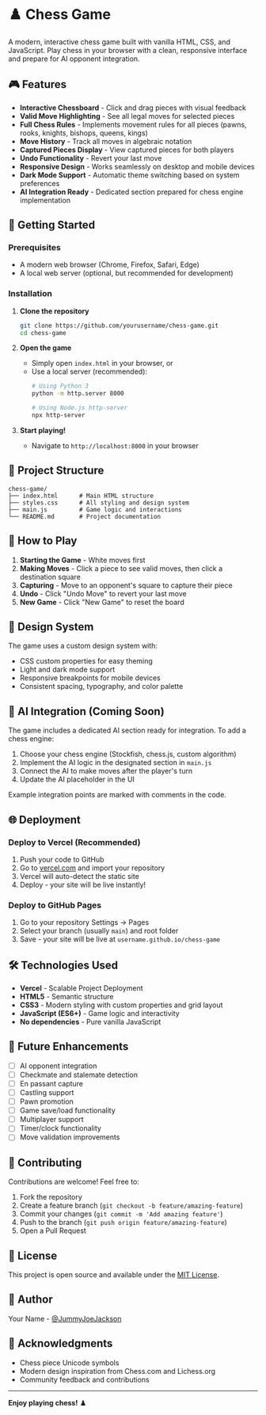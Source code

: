 # ♟️ Chess Game

A modern, interactive chess game built with vanilla HTML, CSS, and JavaScript. Play chess in your browser with a clean, responsive interface and prepare for AI opponent integration.

## 🎮 Features

- **Interactive Chessboard** - Click and drag pieces with visual feedback
- **Valid Move Highlighting** - See all legal moves for selected pieces
- **Full Chess Rules** - Implements movement rules for all pieces (pawns, rooks, knights, bishops, queens, kings)
- **Move History** - Track all moves in algebraic notation
- **Captured Pieces Display** - View captured pieces for both players
- **Undo Functionality** - Revert your last move
- **Responsive Design** - Works seamlessly on desktop and mobile devices
- **Dark Mode Support** - Automatic theme switching based on system preferences
- **AI Integration Ready** - Dedicated section prepared for chess engine implementation

## 🚀 Getting Started

### Prerequisites

- A modern web browser (Chrome, Firefox, Safari, Edge)
- A local web server (optional, but recommended for development)

### Installation

1. **Clone the repository**
   ```bash
   git clone https://github.com/yourusername/chess-game.git
   cd chess-game
   ```

2. **Open the game**
   - Simply open `index.html` in your browser, or
   - Use a local server (recommended):
     ```bash
     # Using Python 3
     python -m http.server 8000
     
     # Using Node.js http-server
     npx http-server
     ```

3. **Start playing!**
   - Navigate to `http://localhost:8000` in your browser

## 📁 Project Structure

```
chess-game/
├── index.html      # Main HTML structure
├── styles.css      # All styling and design system
├── main.js         # Game logic and interactions
└── README.md       # Project documentation
```

## 🎯 How to Play

1. **Starting the Game** - White moves first
2. **Making Moves** - Click a piece to see valid moves, then click a destination square
3. **Capturing** - Move to an opponent's square to capture their piece
4. **Undo** - Click "Undo Move" to revert your last move
5. **New Game** - Click "New Game" to reset the board

## 🎨 Design System

The game uses a custom design system with:
- CSS custom properties for easy theming
- Light and dark mode support
- Responsive breakpoints for mobile devices
- Consistent spacing, typography, and color palette

## 🤖 AI Integration (Coming Soon)

The game includes a dedicated AI section ready for integration. To add a chess engine:

1. Choose your chess engine (Stockfish, chess.js, custom algorithm)
2. Implement the AI logic in the designated section in `main.js`
3. Connect the AI to make moves after the player's turn
4. Update the AI placeholder in the UI

Example integration points are marked with comments in the code.

## 🌐 Deployment

### Deploy to Vercel (Recommended)

1. Push your code to GitHub
2. Go to [vercel.com](https://vercel.com) and import your repository
3. Vercel will auto-detect the static site
4. Deploy - your site will be live instantly!

### Deploy to GitHub Pages

1. Go to your repository Settings → Pages
2. Select your branch (usually `main`) and root folder
3. Save - your site will be live at `username.github.io/chess-game`

## 🛠️ Technologies Used

- **Vercel** - Scalable Project Deployment
- **HTML5** - Semantic structure
- **CSS3** - Modern styling with custom properties and grid layout
- **JavaScript (ES6+)** - Game logic and interactivity
- **No dependencies** - Pure vanilla JavaScript

## 📝 Future Enhancements

- [ ] AI opponent integration
- [ ] Checkmate and stalemate detection
- [ ] En passant capture
- [ ] Castling support
- [ ] Pawn promotion
- [ ] Game save/load functionality
- [ ] Multiplayer support
- [ ] Timer/clock functionality
- [ ] Move validation improvements

## 🤝 Contributing

Contributions are welcome! Feel free to:
1. Fork the repository
2. Create a feature branch (`git checkout -b feature/amazing-feature`)
3. Commit your changes (`git commit -m 'Add amazing feature'`)
4. Push to the branch (`git push origin feature/amazing-feature`)
5. Open a Pull Request

## 📄 License

This project is open source and available under the [MIT License](LICENSE).

## 👤 Author

Your Name - [@JummyJoeJackson](https://github.com/JummyJoeJackson)

## 🙏 Acknowledgments

- Chess piece Unicode symbols
- Modern design inspiration from Chess.com and Lichess.org
- Community feedback and contributions

---

**Enjoy playing chess!** ♟️

